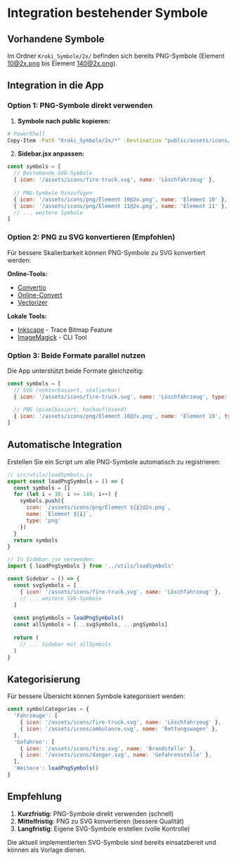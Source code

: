 # Integration bestehender Symbole

## Vorhandene Symbole

Im Ordner `Kroki_Symbole/2x/` befinden sich bereits PNG-Symbole (Element 10@2x.png bis Element 140@2x.png).

## Integration in die App

### Option 1: PNG-Symbole direkt verwenden

1. **Symbole nach public kopieren:**
```bash
# PowerShell
Copy-Item -Path "Kroki_Symbole/2x/*" -Destination "public/assets/icons/png/" -Recurse
```

2. **Sidebar.jsx anpassen:**
```javascript
const symbols = [
  // Bestehende SVG-Symbole
  { icon: '/assets/icons/fire-truck.svg', name: 'Löschfahrzeug' },
  
  // PNG-Symbole hinzufügen
  { icon: '/assets/icons/png/Element 10@2x.png', name: 'Element 10' },
  { icon: '/assets/icons/png/Element 11@2x.png', name: 'Element 11' },
  // ... weitere Symbole
]
```

### Option 2: PNG zu SVG konvertieren (Empfohlen)

Für bessere Skalierbarkeit können PNG-Symbole zu SVG konvertiert werden:

**Online-Tools:**
- [Convertio](https://convertio.co/de/png-svg/)
- [Online-Convert](https://image.online-convert.com/de/convert-to-svg)
- [Vectorizer](https://www.vectorizer.io/)

**Lokale Tools:**
- [Inkscape](https://inkscape.org/) - Trace Bitmap Feature
- [ImageMagick](https://imagemagick.org/) - CLI Tool

### Option 3: Beide Formate parallel nutzen

Die App unterstützt beide Formate gleichzeitig:

```javascript
const symbols = [
  // SVG (vektorbasiert, skalierbar)
  { icon: '/assets/icons/fire-truck.svg', name: 'Löschfahrzeug', type: 'svg' },
  
  // PNG (pixelbasiert, hochauflösend)
  { icon: '/assets/icons/png/Element 10@2x.png', name: 'Element 10', type: 'png' },
]
```

## Automatische Integration

Erstellen Sie ein Script um alle PNG-Symbole automatisch zu registrieren:

```javascript
// src/utils/loadSymbols.js
export const loadPngSymbols = () => {
  const symbols = []
  for (let i = 10; i <= 140; i++) {
    symbols.push({
      icon: `/assets/icons/png/Element ${i}@2x.png`,
      name: `Element ${i}`,
      type: 'png'
    })
  }
  return symbols
}

// In Sidebar.jsx verwenden:
import { loadPngSymbols } from '../utils/loadSymbols'

const Sidebar = () => {
  const svgSymbols = [
    { icon: '/assets/icons/fire-truck.svg', name: 'Löschfahrzeug' },
    // ... weitere SVG-Symbole
  ]
  
  const pngSymbols = loadPngSymbols()
  const allSymbols = [...svgSymbols, ...pngSymbols]
  
  return (
    // ... Sidebar mit allSymbols
  )
}
```

## Kategorisierung

Für bessere Übersicht können Symbole kategorisiert werden:

```javascript
const symbolCategories = {
  'Fahrzeuge': [
    { icon: '/assets/icons/fire-truck.svg', name: 'Löschfahrzeug' },
    { icon: '/assets/icons/ambulance.svg', name: 'Rettungswagen' },
  ],
  'Gefahren': [
    { icon: '/assets/icons/fire.svg', name: 'Brandstelle' },
    { icon: '/assets/icons/danger.svg', name: 'Gefahrenstelle' },
  ],
  'Weitere': loadPngSymbols()
}
```

## Empfehlung

1. **Kurzfristig**: PNG-Symbole direkt verwenden (schnell)
2. **Mittelfristig**: PNG zu SVG konvertieren (bessere Qualität)
3. **Langfristig**: Eigene SVG-Symbole erstellen (volle Kontrolle)

Die aktuell implementierten SVG-Symbole sind bereits einsatzbereit und können als Vorlage dienen.
